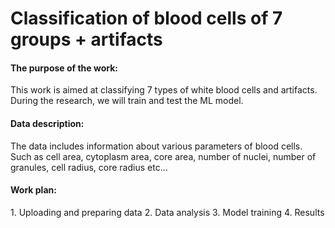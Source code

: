 
<h1> Classification of blood cells of 7 groups + artifacts </h1> 

<h4>The purpose of the work: </h4>
<p>
This work is aimed at classifying 7 types of white blood cells and artifacts. 
During the research, we will train and test the ML model.
</p>

<h4>Data description:</h4>

<p>
The data includes information about various parameters of blood cells.  
Such as cell area, cytoplasm area, core area, number of nuclei, number of granules, cell radius, core radius etc...
</p>

<h4>Work plan:</h4>

<p>
1. Uploading and preparing data
2. Data analysis 
3. Model training
4. Results
</p>

